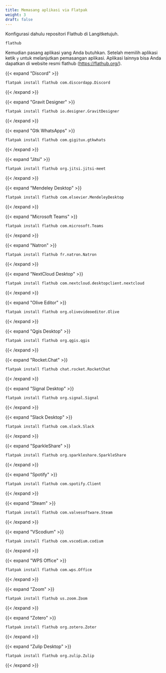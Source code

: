 ```yaml
---
title: Memasang aplikasi via Flatpak
weight: 3
draft: false
---
```


Konfigurasi dahulu repositori Flathub di Langitketujuh.

```shell
flathub
```

Kemudian pasang aplikasi yang Anda butuhkan. Setelah memilih aplikasi ketik `y` untuk melanjutkan pemasangan aplikasi. Aplikasi lainnya bisa Anda dapatkan di website resmi flathub (https://flathub.org/).

{{< expand "Discord" >}}
```shell
flatpak install flathub com.discordapp.Discord
```
{{< /expand >}}

{{< expand "Gravit Designer" >}}
```shell
flatpak install flathub io.designer.GravitDesigner
```
{{< /expand >}}

{{< expand "Gtk WhatsApps" >}}
```shell
flatpak install flathub com.gigitux.gtkwhats
```
{{< /expand >}}

{{< expand "Jitsi" >}}
```shell
flatpak install flathub org.jitsi.jitsi-meet
```
{{< /expand >}}

{{< expand "Mendeley Desktop" >}}
```shell
flatpak install flathub com.elsevier.MendeleyDesktop
```
{{< /expand >}}

{{< expand "Microsoft Teams" >}}
```shell
flatpak install flathub com.microsoft.Teams
```
{{< /expand >}}

{{< expand "Natron" >}}
```shell
flatpak install flathub fr.natron.Natron
```
{{< /expand >}}

{{< expand "NextCloud Desktop" >}}
```shell
flatpak install flathub com.nextcloud.desktopclient.nextcloud
```
{{< /expand >}}

{{< expand "Olive Editor" >}}
```shell
flatpak install flathub org.olivevideoeditor.Olive
```
{{< /expand >}}

{{< expand "Qgis Desktop" >}}
```shell
flatpak install flathub org.qgis.qgis
```
{{< /expand >}}

{{< expand "Rocket.Chat" >}}
```shell
flatpak install flathub chat.rocket.RocketChat
```
{{< /expand >}}

{{< expand "Signal Desktop" >}}
```shell
flatpak install flathub org.signal.Signal
```
{{< /expand >}}

{{< expand "Slack Desktop" >}}
```shell
flatpak install flathub com.slack.Slack
```
{{< /expand >}}

{{< expand "SparkleShare" >}}
```shell
flatpak install flathub org.sparkleshare.SparkleShare
```
{{< /expand >}}

{{< expand "Spotify" >}}
```shell
flatpak install flathub com.spotify.Client
```
{{< /expand >}}

{{< expand "Steam" >}}
```shell
flatpak install flathub com.valvesoftware.Steam
```
{{< /expand >}}

{{< expand "VScodium" >}}
```shell
flatpak install flathub com.vscodium.codium
```
{{< /expand >}}

{{< expand "WPS Office" >}}
```shell
flatpak install flathub com.wps.Office
```
{{< /expand >}}

{{< expand "Zoom" >}}
```shell
flatpak install flathub us.zoom.Zoom
```
{{< /expand >}}

{{< expand "Zotero" >}}
```shell
flatpak install flathub org.zotero.Zoter
```
{{< /expand >}}

{{< expand "Zulip Desktop" >}}
```shell
flatpak install flathub org.zulip.Zulip
```
{{< /expand >}}
